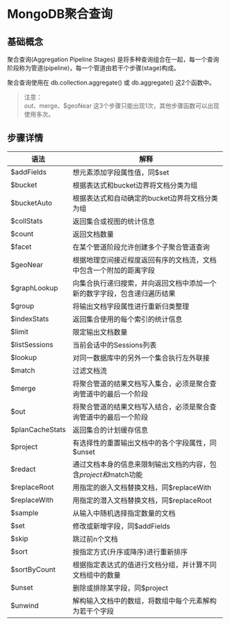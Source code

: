 # MongoDB聚合查询

## 基础概念

聚合查询(Aggregation Pipeline Stages) 是将多种查询组合在一起，每一个查询阶段称为管道(pipeline)，每一个管道由若干个步骤(stage)构成。  

聚合查询使用在 db.collection.aggregate() 或 db.aggregate() 这2个函数中。  

> 注意：  
> $out、$merge、$geoNear 这3个步骤只能出现1次，其他步骤函数可以出现使用多次。  

## 步骤详情

| 语法 | 解释 |  
| ---- | ---- |  
| $addFields | 想元素添加字段属性值，同$set |  
| $bucket | 根据表达式和bucket边界将文档分类为组 |  
| $bucketAuto | 根据表达式和自动确定的bucket边界将文档分类为组 |  
| $collStats | 返回集合或视图的统计信息 |  
| $count | 返回文档数量 |  
| $facet | 在某个管道阶段允许创建多个子聚合管道查询 |  
| $geoNear | 根据地理空间接近程度返回有序的文档流，文档中包含一个附加的距离字段 |  
| $graphLookup | 向集合执行递归搜索，并向返回文档中添加一个新的数字字段，包含递归遍历结果 |  
| $group | 将输出文档字段属性进行重新归类整理 |  
| $indexStats | 返回集合使用的每个索引的统计信息 |  
| $limit | 限定输出文档数量 |  
| $listSessions | 当前会话中的Sessions列表 |  
| $lookup | 对同一数据库中的另外一个集合执行左外联接 |  
| $match | 过滤文档流 |  
| $merge | 将聚合管道的结果文档写入集合，必须是聚合查询管道中的最后一个阶段 |  
| $out | 将聚合管道的结果文档写入结合，必须是聚合查询管道中的最后一个阶段 |  
| $planCacheStats | 返回集合的计划缓存信息 |  
| $project | 有选择性的重置输出文档中的各个字段属性，同$unset |  
| $redact | 通过文档本身的信息来限制输出文档的内容，包含$project和$match功能 |  
| $replaceRoot | 用指定的嵌入文档替换文档，同$replaceWith |  
| $replaceWith | 用指定的潜入文档替换文档，同$replaceRoot |  
| $sample | 从输入中随机选择指定数量的文档 |  
| $set | 修改或新增字段，同$addFields |  
| $skip | 跳过前n个文档 |  
| $sort | 按指定方式(升序或降序)进行重新排序 |  
| $sortByCount | 根据指定表达式的值进行文档分组，并计算不同文档组中的数量 |  
| $unset | 删除或排除某字段，同$project |  
| $unwind | 解构输入文档中的数组，将数组中每个元素解构为若干个字段 |  

